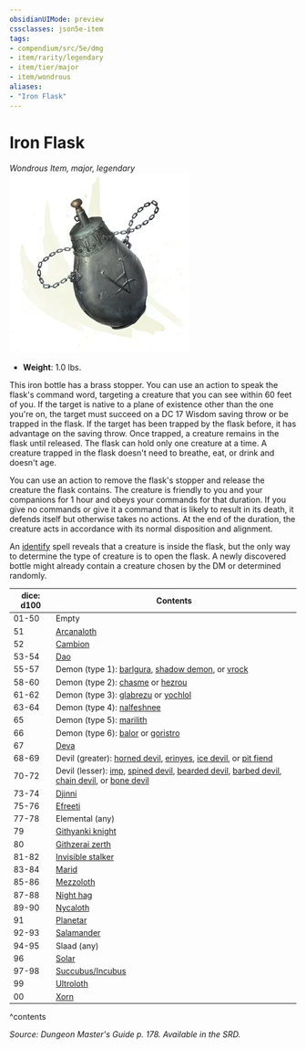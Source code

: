```yaml
---
obsidianUIMode: preview
cssclasses: json5e-item
tags:
- compendium/src/5e/dmg
- item/rarity/legendary
- item/tier/major
- item/wondrous
aliases: 
- "Iron Flask"
---
```

# Iron Flask
*Wondrous Item, major, legendary*  
![](4-Resources/Compendium/items/img/iron-flask.webp#right)  

- **Weight**: 1.0 lbs.

This iron bottle has a brass stopper. You can use an action to speak the flask's command word, targeting a creature that you can see within 60 feet of you. If the target is native to a plane of existence other than the one you're on, the target must succeed on a DC 17 Wisdom saving throw or be trapped in the flask. If the target has been trapped by the flask before, it has advantage on the saving throw. Once trapped, a creature remains in the flask until released. The flask can hold only one creature at a time. A creature trapped in the flask doesn't need to breathe, eat, or drink and doesn't age.

You can use an action to remove the flask's stopper and release the creature the flask contains. The creature is friendly to you and your companions for 1 hour and obeys your commands for that duration. If you give no commands or give it a command that is likely to result in its death, it defends itself but otherwise takes no actions. At the end of the duration, the creature acts in accordance with its normal disposition and alignment.

An [identify](4-Resources/Compendium/spells/identify.md) spell reveals that a creature is inside the flask, but the only way to determine the type of creature is to open the flask. A newly discovered bottle might already contain a creature chosen by the DM or determined randomly.

| dice: d100 | Contents |
|------------|----------|
| 01-50 | Empty |
| 51 | [Arcanaloth](4-Resources/Compendium/bestiary/fiend/arcanaloth.md) |
| 52 | [Cambion](4-Resources/Compendium/bestiary/fiend/cambion.md) |
| 53-54 | [Dao](4-Resources/Compendium/bestiary/elemental/dao.md) |
| 55-57 | Demon (type 1): [barlgura](4-Resources/Compendium/bestiary/fiend/barlgura.md), [shadow demon](4-Resources/Compendium/bestiary/fiend/shadow-demon.md), or [vrock](4-Resources/Compendium/bestiary/fiend/vrock.md) |
| 58-60 | Demon (type 2): [chasme](4-Resources/Compendium/bestiary/fiend/chasme.md) or [hezrou](4-Resources/Compendium/bestiary/fiend/hezrou.md) |
| 61-62 | Demon (type 3): [glabrezu](4-Resources/Compendium/bestiary/fiend/glabrezu.md) or [yochlol](4-Resources/Compendium/bestiary/fiend/yochlol.md) |
| 63-64 | Demon (type 4): [nalfeshnee](4-Resources/Compendium/bestiary/fiend/nalfeshnee.md) |
| 65 | Demon (type 5): [marilith](4-Resources/Compendium/bestiary/fiend/marilith.md) |
| 66 | Demon (type 6): [balor](4-Resources/Compendium/bestiary/fiend/balor.md) or [goristro](4-Resources/Compendium/bestiary/fiend/goristro.md) |
| 67 | [Deva](4-Resources/Compendium/bestiary/celestial/deva.md) |
| 68-69 | Devil (greater): [horned devil](4-Resources/Compendium/bestiary/fiend/horned-devil.md), [erinyes](4-Resources/Compendium/bestiary/fiend/erinyes.md), [ice devil](4-Resources/Compendium/bestiary/fiend/ice-devil.md), or [pit fiend](4-Resources/Compendium/bestiary/fiend/pit-fiend.md) |
| 70-72 | Devil (lesser): [imp](4-Resources/Compendium/bestiary/fiend/imp.md), [spined devil](4-Resources/Compendium/bestiary/fiend/spined-devil.md), [bearded devil](4-Resources/Compendium/bestiary/fiend/bearded-devil.md), [barbed devil](4-Resources/Compendium/bestiary/fiend/barbed-devil.md), [chain devil](4-Resources/Compendium/bestiary/fiend/chain-devil.md), or [bone devil](4-Resources/Compendium/bestiary/fiend/bone-devil.md) |
| 73-74 | [Djinni](4-Resources/Compendium/bestiary/elemental/djinni.md) |
| 75-76 | [Efreeti](4-Resources/Compendium/bestiary/elemental/efreeti.md) |
| 77-78 | Elemental (any) |
| 79 | [Githyanki knight](4-Resources/Compendium/bestiary/humanoid/githyanki-knight.md) |
| 80 | [Githzerai zerth](4-Resources/Compendium/bestiary/humanoid/githzerai-zerth.md) |
| 81-82 | [Invisible stalker](4-Resources/Compendium/bestiary/elemental/invisible-stalker.md) |
| 83-84 | [Marid](4-Resources/Compendium/bestiary/elemental/marid.md) |
| 85-86 | [Mezzoloth](4-Resources/Compendium/bestiary/fiend/mezzoloth.md) |
| 87-88 | [Night hag](4-Resources/Compendium/bestiary/fiend/night-hag.md) |
| 89-90 | [Nycaloth](4-Resources/Compendium/bestiary/fiend/nycaloth.md) |
| 91 | [Planetar](4-Resources/Compendium/bestiary/celestial/planetar.md) |
| 92-93 | [Salamander](4-Resources/Compendium/bestiary/elemental/salamander.md) |
| 94-95 | Slaad (any) |
| 96 | [Solar](4-Resources/Compendium/bestiary/celestial/solar.md) |
| 97-98 | [Succubus/Incubus](4-Resources/Compendium/bestiary/fiend/succubus.md) |
| 99 | [Ultroloth](4-Resources/Compendium/bestiary/fiend/ultroloth.md) |
| 00 | [Xorn](4-Resources/Compendium/bestiary/elemental/xorn.md) |
^contents

*Source: Dungeon Master's Guide p. 178. Available in the SRD.*